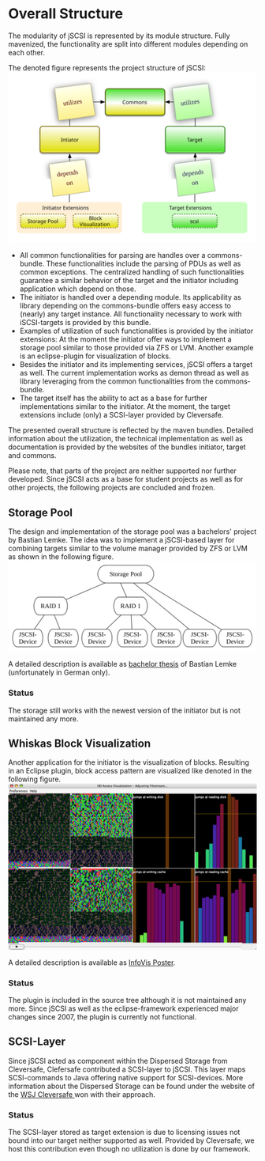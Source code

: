 # Overall Structure

The modularity of jSCSI is represented by its module structure. Fully mavenized, the functionality are split into different modules depending on each other.

The denoted figure represents the project structure of jSCSI:
![project schema](images/projectschema.svg)

* All common functionalities for parsing are handles over a commons-bundle. These functionalities include the parsing of PDUs as well as common exceptions. The centralized handling of such functionalities guarantee a similar behavior of the target and the initiator including application which depend on those.
* The initiator is handled over a depending module. Its applicability as library depending on the commons-bundle offers easy access to (nearly) any target instance. All functionality necessary to work with iSCSI-targets is provided by this bundle.
* Examples of utilization of such functionalities is provided by the initiator extensions: At the moment the initiator offer ways to implement a storage pool similar to those provided via ZFS or LVM. Another example is an eclipse-plugin for visualization of blocks.
* Besides the initiator and its implementing services, jSCSI offers a target as well. The current implementation works as demon thread as well as library leveraging from the common functionalities from the commons-bundle.
* The target itself has the ability to act as a base for further implementations similar to the initiator. At the moment, the target extensions include (only) a SCSI-layer provided by Cleversafe.

The presented overall structure is reflected by the maven bundles. Detailed information about the utilization, the technical implementation as well as documentation is provided by the websites of the bundles initiator, target and commons.

Please note, that parts of the project are neither supported nor further developed. Since jSCSI acts as a base for student projects as well as for other projects, the following projects are concluded and frozen.

## Storage Pool

The design and implementation of the storage pool was a bachelors' project by Bastian Lemke. The idea was to implement a jSCSI-based layer for combining targets similar to the volume manager provided by ZFS or LVM as shown in the following figure. ![pool tree ](images/pool-tree.svg)

A detailed description is available as [bachelor thesis](http://nbn-resolving.de/urn:nbn:de:bsz:352-opus-58078) of Bastian Lemke (unfortunately in German only).

### Status

The storage still works with the newest version of the initiator but is not maintained any more.

## Whiskas Block Visualization

Another application for the initiator is the visualization of blocks. Resulting in an Eclipse plugin, block access pattern are visualized like denoted in the following figure. ![whiskas plugin](images/fullscreen2.png)

A detailed description is available as [InfoVis Poster](http://nbn-resolving.de/urn:nbn:de:bsz:352-opus-69096).

### Status

The plugin is included in the source tree although it is not maintained any more. Since jSCSI as well as the eclipse-framework experienced major changes since 2007, the plugin is currently not functional.

## SCSI-Layer

Since jSCSI acted as component within the Dispersed Storage from Cleversafe, Clefersafe contributed a SCSI-layer to jSCSI. This layer maps SCSI-commands to Java offering native support for SCSI-devices. More information about the Dispersed Storage can be found under the website of the [WSJ Cleversafe ](http://online.wsj.com/article/SB122227003788371453.html) won with their approach.

### Status

The SCSI-layer stored as target extension is due to licensing issues not bound into our target neither supported as well. Provided by Cleversafe, we host this contribution even though no utilization is done by our framework.